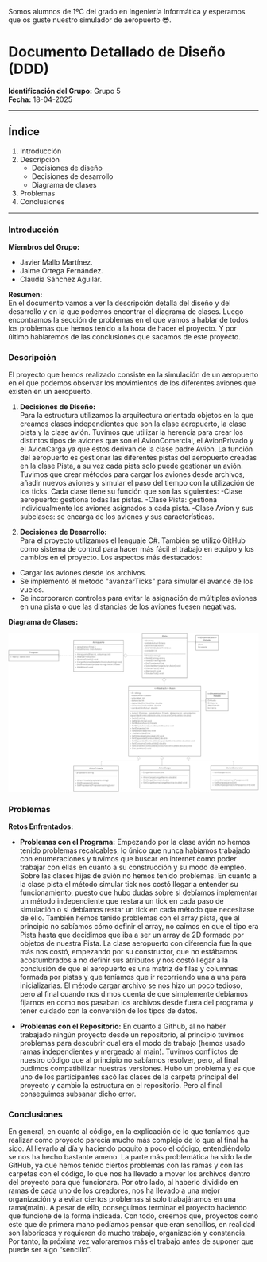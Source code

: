 Somos alumnos de 1ºC del grado en Ingeniería Informática y esperamos que os guste nuestro simulador de aeropuerto 😎.

# Documento Detallado de Diseño (DDD)

**Identificación del Grupo:** Grupo 5  
**Fecha:** 18-04-2025

---

## Índice
1. Introducción
2. Descripción
   - Decisiones de diseño
   - Decisiones de desarrollo
   - Diagrama de clases
3. Problemas
4. Conclusiones

---

### Introducción
**Miembros del Grupo:**  
- Javier Mallo Martínez.  
- Jaime Ortega Fernández.
- Claudia Sánchez Aguilar.  

**Resumen:**  
En el documento vamos a ver la descripción detalla del diseño y del desarrollo y en la que podemos encontrar el diagrama de clases. Luego encontramos la sección de problemas en el que vamos a hablar de todos los problemas que hemos tenido a la hora de hacer el proyecto. Y por último hablaremos de las conclusiones que sacamos de este proyecto.

### Descripción
El proyecto que hemos realizado consiste en la simulación de un aeropuerto en el que podemos observar los movimientos de los diferentes aviones que existen en un aeropuerto.
1. **Decisiones de Diseño:**  
 Para la estructura utilizamos la arquitectura orientada objetos en la que creamos clases independientes que son la clase aeropuerto, la clase pista y la clase avión. Tuvimos que utilizar la herencia para crear los distintos tipos de aviones que son el AvionComercial, el AvionPrivado y el AvionCarga ya que estos derivan de la clase padre Avion.
La función del aeropuerto es gestionar las diferentes pistas del aeropuerto creadas en la clase Pista, a su vez cada pista solo puede gestionar un avión. Tuvimos que crear métodos para cargar los aviones desde archivos, añadir nuevos aviones y simular el paso del tiempo con la utilización de los ticks.
Cada clase tiene su función que son las siguientes:
-Clase aeropuerto: gestiona todas las pistas.
-Clase Pista: gestiona individualmente los aviones asignados a cada pista. 
-Clase Avion y sus subclases: se encarga de los aviones y sus características.

2. **Decisiones de Desarrollo:**  
Para el proyecto utilizamos el lenguaje C#. También se utilizó GitHub como sistema de control para hacer más fácil el trabajo en equipo y los cambios en el proyecto.
Los aspectos más destacados:
- Cargar los aviones desde los archivos.
- Se implementó el método "avanzarTicks" para simular el avance de los vuelos.
- Se incorporaron controles para evitar la asignación de múltiples aviones en una pista o que las distancias de los aviones fuesen negativas.

**Diagrama de Clases:**  

![alt text](image.png)

### Problemas
**Retos Enfrentados:**  
- **Problemas con el Programa:** Empezando por la clase avión no hemos tenido problemas recalcables, lo único que nunca habíamos trabajado con enumeraciones y tuvimos que buscar en internet como poder trabajar con ellas en cuanto a su construcción y su modo de empleo.
Sobre las clases hijas de avión no hemos tenido problemas.
En cuanto a la clase pista el método simular tick nos costó llegar a entender su funcionamiento, puesto que hubo dudas sobre si debíamos implementar un método independiente que restara un tick en cada paso de simulación o si debíamos restar un tick en cada método que necesitase de ello. También hemos tenido problemas con el array pista, que al principio no sabíamos cómo definir el array, no caímos en que el tipo era Pista hasta que decidimos que iba a ser un array de 2D formado por objetos de nuestra Pista.
La clase aeropuerto con diferencia fue la que más nos costó, empezando por su constructor, que no estábamos acostumbrados a no definir sus atributos y nos costó llegar a la conclusión de que el aeropuerto es una matriz de filas y columnas formada por pistas y que teníamos que ir recorriendo una a una para inicializarlas. 
El método cargar archivo se nos hizo un poco tedioso, pero al final cuando nos dimos cuenta de que simplemente debíamos fijarnos en como nos pasaban los archivos desde fuera del programa y tener cuidado con la conversión de los tipos de datos.
  
- **Problemas con el Repositorio:** En cuanto a Github, al no haber trabajado ningún proyecto desde un repositorio, al principio tuvimos problemas para descubrir cual era el modo de trabajo (hemos usado ramas independientes y mergeado al main). 
Tuvimos conflictos de nuestro código que al principio no sabíamos resolver, pero, al final pudimos compatibilizar nuestras versiones. 
Hubo un problema y es que uno de los participantes sacó las clases de la carpeta principal del proyecto y cambio la estructura en el repositorio. Pero al final conseguimos subsanar dicho error.

### Conclusiones
En general, en cuanto al código, en la explicación de lo que teníamos que realizar como proyecto parecía mucho más complejo de lo que al final ha sido. Al llevarlo al día y haciendo poquito a poco el código, entendiéndolo se nos ha hecho bastante ameno. La parte más problemática ha sido la de GitHub, ya que hemos tenido ciertos problemas con las ramas y con las carpetas con el código, lo que nos ha llevado a mover los archivos dentro del proyecto para que funcionara. 
Por otro lado, al haberlo dividido en ramas de cada uno de los creadores, nos ha llevado a una mejor organización y a evitar ciertos problemas si solo trabajáramos en una rama(main).
A pesar de ello, conseguimos terminar el proyecto haciendo que funcione de la forma indicada.
Con todo, creemos que, proyectos como este que de primera mano podíamos pensar que eran sencillos, en realidad son laboriosos y requieren de mucho trabajo, organización y constancia. Por tanto, la próxima vez valoraremos más el trabajo antes de suponer que puede ser algo “sencillo”.